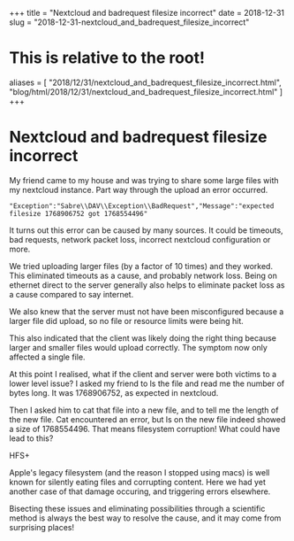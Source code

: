 +++
title = "Nextcloud and badrequest filesize incorrect"
date = 2018-12-31
slug = "2018-12-31-nextcloud_and_badrequest_filesize_incorrect"
# This is relative to the root!
aliases = [ "2018/12/31/nextcloud_and_badrequest_filesize_incorrect.html", "blog/html/2018/12/31/nextcloud_and_badrequest_filesize_incorrect.html" ]
+++
# Nextcloud and badrequest filesize incorrect

My friend came to my house and was trying to share some large files with
my nextcloud instance. Part way through the upload an error occurred.

    "Exception":"Sabre\\DAV\\Exception\\BadRequest","Message":"expected filesize 1768906752 got 1768554496"

It turns out this error can be caused by many sources. It could be
timeouts, bad requests, network packet loss, incorrect nextcloud
configuration or more.

We tried uploading larger files (by a factor of 10 times) and they
worked. This eliminated timeouts as a cause, and probably network loss.
Being on ethernet direct to the server generally also helps to eliminate
packet loss as a cause compared to say internet.

We also knew that the server must not have been misconfigured because a
larger file did upload, so no file or resource limits were being hit.

This also indicated that the client was likely doing the right thing
because larger and smaller files would upload correctly. The symptom now
only affected a single file.

At this point I realised, what if the client and server were both
victims to a lower level issue? I asked my friend to ls the file and
read me the number of bytes long. It was 1768906752, as expected in
nextcloud.

Then I asked him to cat that file into a new file, and to tell me the
length of the new file. Cat encountered an error, but ls on the new file
indeed showed a size of 1768554496. That means filesystem corruption!
What could have lead to this?

HFS+

Apple\'s legacy filesystem (and the reason I stopped using macs) is well
known for silently eating files and corrupting content. Here we had yet
another case of that damage occuring, and triggering errors elsewhere.

Bisecting these issues and eliminating possibilities through a
scientific method is always the best way to resolve the cause, and it
may come from surprising places!

